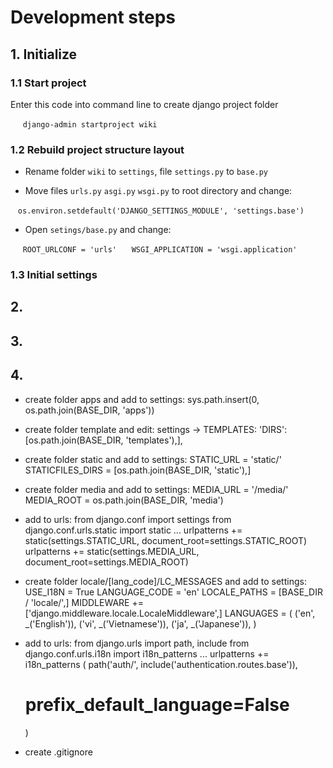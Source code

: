 # Development steps

## 1. Initialize

### 1.1 Start project

Enter this code into command line to create django project folder

&nbsp;&nbsp;&nbsp;&nbsp; `django-admin startproject wiki`

### 1.2 Rebuild project structure layout

- Rename folder `wiki` to `settings`, file `settings.py` to `base.py`

- Move files `urls.py` `asgi.py` `wsgi.py` to root directory and change:

&nbsp;&nbsp; `os.environ.setdefault('DJANGO_SETTINGS_MODULE', 'settings.base')`

- Open `setings/base.py` and change:

&nbsp;&nbsp;&nbsp;&nbsp; `ROOT_URLCONF = 'urls'`
&nbsp;&nbsp;&nbsp;&nbsp; `WSGI_APPLICATION = 'wsgi.application'`


### 1.3 Initial settings

## 2.

## 3.

## 4.

- create folder apps and add to settings: sys.path.insert(0, os.path.join(BASE_DIR, 'apps'))
- create folder template and edit: settings -> TEMPLATES: 'DIRS': [os.path.join(BASE_DIR, 'templates'),],
- create folder static and add to settings:     STATIC_URL = 'static/'
  STATICFILES_DIRS = [os.path.join(BASE_DIR, 'static'),]
- create folder media and add to settings:  MEDIA_URL = '/media/'
  MEDIA_ROOT = os.path.join(BASE_DIR, 'media')
- add to urls:  from django.conf import settings
  from django.conf.urls.static import static
  ...
  urlpatterns += static(settings.STATIC_URL, document_root=settings.STATIC_ROOT)
  urlpatterns += static(settings.MEDIA_URL, document_root=settings.MEDIA_ROOT)
- create folder locale/[lang_code]/LC_MESSAGES and add to settings:     USE_I18N = True
  LANGUAGE_CODE = 'en'
  LOCALE_PATHS = [BASE_DIR / 'locale/',]
  MIDDLEWARE += ['django.middleware.locale.LocaleMiddleware',]
  LANGUAGES = (
  ('en', _('English')),
  ('vi', _('Vietnamese')),
  ('ja', _('Japanese')),
  )
- add to urls:  from django.urls import path, include
  from django.conf.urls.i18n import i18n_patterns
  ...
  urlpatterns += i18n_patterns (
  path('auth/', include('authentication.routes.base')),
  
  # prefix_default_language=False
  
  )
- create .gitignore

